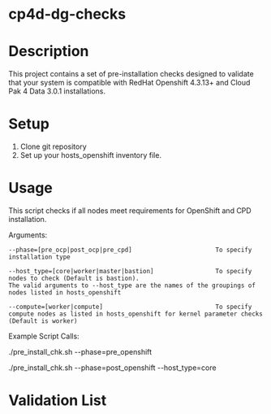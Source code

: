 # cp4d-dg-checks
# Description
This project contains a set of pre-installation checks designed to validate that your system is compatible with RedHat Openshift 4.3.13+ and Cloud Pak 4 Data 3.0.1 installations.
# Setup
1. Clone git repository
2. Set up your hosts_openshift inventory file.
# Usage
This script checks if all nodes meet requirements for OpenShift and CPD installation.

Arguments: 

	--phase=[pre_ocp|post_ocp|pre_cpd]                       To specify installation type
	
	--host_type=[core|worker|master|bastion]                 To specify nodes to check (Default is bastion).
	The valid arguments to --host_type are the names of the groupings of nodes listed in hosts_openshift

	--compute=[worker|compute]                               To specify compute nodes as listed in hosts_openshift for kernel parameter checks (Default is worker)

Example Script Calls: 

./pre_install_chk.sh --phase=pre_openshift

./pre_install_chk.sh --phase=post_openshift --host_type=core

# Validation List
